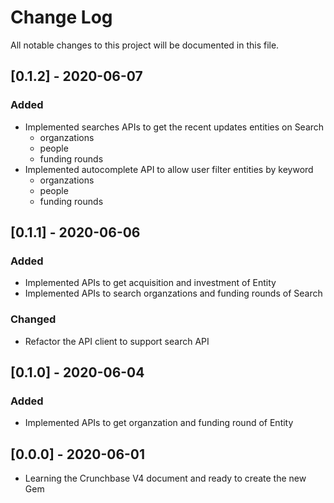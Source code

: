 # Change Log

All notable changes to this project will be documented in this file.

## [0.1.2] - 2020-06-07

### Added
- Implemented searches APIs to get the recent updates entities on Search
  - organzations
  - people
  - funding rounds
- Implemented autocomplete API to allow user filter entities by keyword
  - organzations
  - people
  - funding rounds

## [0.1.1] - 2020-06-06

### Added
- Implemented APIs to get acquisition and investment of Entity
- Implemented APIs to search organzations and funding rounds of Search

### Changed
- Refactor the API client to support search API

## [0.1.0] - 2020-06-04

### Added

- Implemented APIs to get organzation and funding round of Entity

## [0.0.0] - 2020-06-01

- Learning the Crunchbase V4 document and ready to create the new Gem
